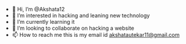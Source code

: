 - 👋 Hi, I’m @Akshata12
- 👀 I’m interested in hacking and leaning new technology
- 🌱 I’m currently learning it
- 💞️ I’m looking to collaborate on hacking a website
- 📫 How to reach me this is my email id akshatautekar11@gmail.com

<!---
Akshata110/Akshata110 is a ✨ special ✨ repository because its `README.md` (this file) appears on your GitHub profile.
You can click the Preview link to take a look at your changes.
--->
